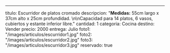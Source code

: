 ---
titulo: Escurridor de platos cromado
descripcion: "**Medidas:** 55cm largo x 37cm alto x 25cm profundidad. \n\nCapacidad
  para 14 platos, 6 vasos, cubiertos y estante inferior libre."
cantidad: 1
categoria: Cocina
destino: Vender
precio: 2000
entrega: Julio
foto1: "/images/articulos/escurridor1.jpg"
foto2: "/images/articulos/escurridor2.jpg"
foto3: "/images/articulos/escurridor3.jpg"
reservado: true
